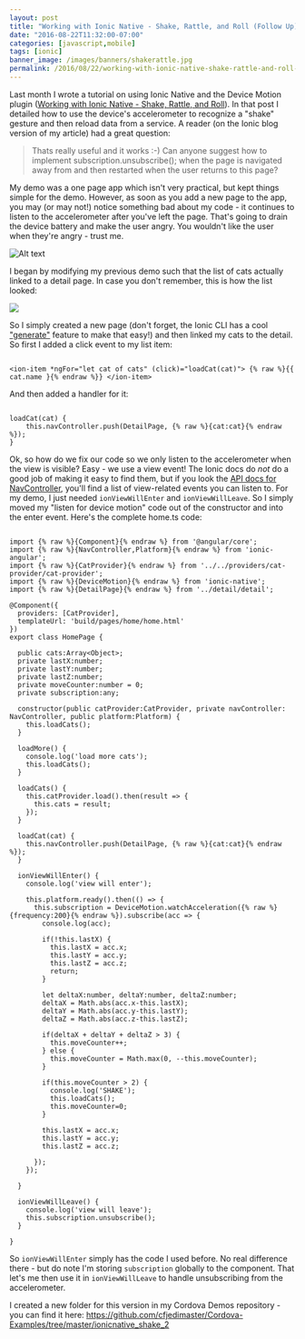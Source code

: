 ```yaml
---
layout: post
title: "Working with Ionic Native - Shake, Rattle, and Roll (Follow Up)"
date: "2016-08-22T11:32:00-07:00"
categories: [javascript,mobile]
tags: [ionic]
banner_image: /images/banners/shakerattle.jpg
permalink: /2016/08/22/working-with-ionic-native-shake-rattle-and-roll-follow-up
---
```


Last month I wrote a tutorial on using Ionic Native and the Device Motion plugin ([Working with Ionic Native - Shake, Rattle, and Roll](https://www.raymondcamden.com/2016/07/07/working-with-ionic-native-shake-rattle-and-roll/)). In that post I detailed how to use the device's accelerometer to recognize a "shake" gesture and then reload data from a service. A reader (on the Ionic blog version of my article) had a great question:

<!--more-->

<blockquote>
Thats really useful and it works :-) Can anyone suggest how to implement subscription.unsubscribe(); when the page is navigated away from and then restarted when the user returns to this page?
</blockquote>

My demo was a one page app which isn't very practical, but kept things simple for the demo. However, as soon as you add a new page to the app, you may (or may not!) notice something bad about my code - it continues to listen to the accelerometer after you've left the page. That's going to drain the device battery and make the user angry. You wouldn't like the user when they're angry - trust me.

![Alt text](https://static.raymondcamden.com/images/2016/08/angrycat.jpg)

I began by modifying my previous demo such that the list of cats actually linked to a detail page. In case you don't remember, this is how the list looked:

<img src="https://static.raymondcamden.com/images/2016/07/shakeA.jpg" class="imgborder">

So I simply created a new page (don't forget, the Ionic CLI has a cool ["generate"](http://ionicframework.com/docs/v2/cli/generate/) feature to make that easy!) and then linked my cats to the detail. So first I added a click event to my list item:

<pre><code class="language-javascript">
&lt;ion-item *ngFor="let cat of cats" (click)="loadCat(cat)"&gt; {% raw %}{{ cat.name }{% endraw %}} &lt;/ion-item&gt;
</code></pre>

And then added a handler for it:

<pre><code class="language-javascript">
loadCat(cat) {
    this.navController.push(DetailPage, {% raw %}{cat:cat}{% endraw %});
}
</code></pre>

Ok, so how do we fix our code so we only listen to the accelerometer when the view is visible? Easy - we use a view event! The Ionic docs do *not* do a good job of making it easy to find them, but if you look the [API docs for NavController](http://ionicframework.com/docs/v2/api/components/nav/NavController/), you'll find a list of view-related events you can listen to. For my demo, I just needed `ionViewWillEnter` and `ionViewWillLeave`. So I simply moved my "listen for device motion" code out of the constructor and into the enter event. Here's the complete home.ts code:

<pre><code class="language-javascript">
import {% raw %}{Component}{% endraw %} from &#x27;@angular&#x2F;core&#x27;;
import {% raw %}{NavController,Platform}{% endraw %} from &#x27;ionic-angular&#x27;;
import {% raw %}{CatProvider}{% endraw %} from &#x27;..&#x2F;..&#x2F;providers&#x2F;cat-provider&#x2F;cat-provider&#x27;;
import {% raw %}{DeviceMotion}{% endraw %} from &#x27;ionic-native&#x27;;
import {% raw %}{DetailPage}{% endraw %} from &#x27;..&#x2F;detail&#x2F;detail&#x27;;

@Component({
  providers: [CatProvider],
  templateUrl: &#x27;build&#x2F;pages&#x2F;home&#x2F;home.html&#x27;
})
export class HomePage {

  public cats:Array&lt;Object&gt;;
  private lastX:number;
  private lastY:number;
  private lastZ:number;
  private moveCounter:number = 0;
  private subscription:any;

  constructor(public catProvider:CatProvider, private navController: NavController, public platform:Platform) {
    this.loadCats();
  }

  loadMore() {
    console.log(&#x27;load more cats&#x27;);
    this.loadCats();
  }

  loadCats() {
    this.catProvider.load().then(result =&gt; {
      this.cats = result;
    });
  }

  loadCat(cat) {
    this.navController.push(DetailPage, {% raw %}{cat:cat}{% endraw %});
  }

  ionViewWillEnter() {
    console.log(&#x27;view will enter&#x27;);

    this.platform.ready().then(() =&gt; {
      this.subscription = DeviceMotion.watchAcceleration({% raw %}{frequency:200}{% endraw %}).subscribe(acc =&gt; {
        console.log(acc);

        if(!this.lastX) {
          this.lastX = acc.x;
          this.lastY = acc.y;
          this.lastZ = acc.z;
          return;
        }

        let deltaX:number, deltaY:number, deltaZ:number;
        deltaX = Math.abs(acc.x-this.lastX);
        deltaY = Math.abs(acc.y-this.lastY);
        deltaZ = Math.abs(acc.z-this.lastZ);

        if(deltaX + deltaY + deltaZ &gt; 3) {
          this.moveCounter++;
        } else {
          this.moveCounter = Math.max(0, --this.moveCounter);
        }

        if(this.moveCounter &gt; 2) { 
          console.log(&#x27;SHAKE&#x27;);
          this.loadCats(); 
          this.moveCounter=0; 
        }

        this.lastX = acc.x;
        this.lastY = acc.y;
        this.lastZ = acc.z;

      });
    });

  }

  ionViewWillLeave() {
    console.log(&#x27;view will leave&#x27;);
    this.subscription.unsubscribe();
  }

}
</code></pre>

So `ionViewWillEnter` simply has the code I used before. No real difference there - but do note I'm storing `subscription` globally to the component. That let's me then use it in `ionViewWillLeave` to handle unsubscribing from the accelerometer.

I created a new folder for this version in my Cordova Demos repository - you can find it here: https://github.com/cfjedimaster/Cordova-Examples/tree/master/ionicnative_shake_2